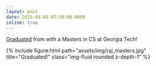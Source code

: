 ```yaml
---
layout: post
date: 2023-05-05 07:59:00-0400
inline: true
---
```

[Graduated](https://commencement.gatech.edu/graduate/masters/raj-sanjay-shah) from with a Masters in CS at Georgia Tech!
<div class="row">
    <div class="col-sm mt-3 mt-md-0">
        {% include figure.html path="assets/img/raj_masters.jpg" title="Graduated!" class="img-fluid rounded z-depth-1" %}
    </div>
</div>
<!-- ![alt text](https://github.com/Raj-Sanjay-Shah/raj-sanjay-shah.github.io/tree/master/assets/img/raj_masters.jpg) -->


